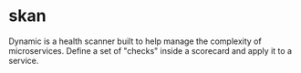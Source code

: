 # skan

Dynamic is a health scanner built to help manage the complexity of microservices. Define a set of "checks" inside a scorecard and apply it to a service.
